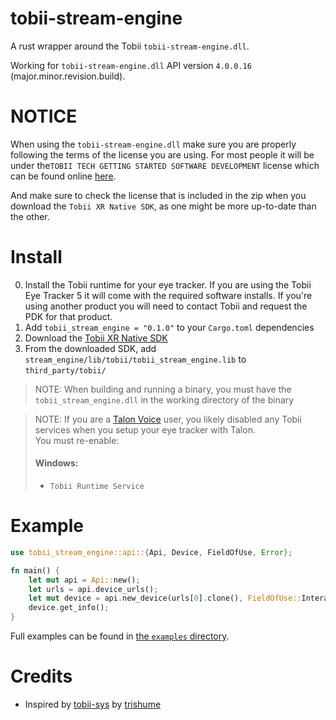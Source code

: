 # tobii-stream-engine
A rust wrapper around the Tobii `tobii-stream-engine.dll`.

Working for `tobii-stream-engine.dll` API version `4.0.0.16` (major.minor.revision.build).

# NOTICE
When using the `tobii-stream-engine.dll` make sure you are properly following the terms of the license you are using.
For most people it will be under the`TOBII TECH GETTING STARTED SOFTWARE DEVELOPMENT` license which can be found online [here](https://developer.tobii.com/wp-content/uploads/2021/01/Tobii-Tech-Getting-Started-SDLA-29-Sept-2020FINAL.pdf).

And make sure to check the license that is included in the zip when you download the `Tobii XR Native SDK`, as one might be more up-to-date than the other.

# Install
0. Install the Tobii runtime for your eye tracker. If you are using the Tobii Eye Tracker 5 it will come with the required software installs.
   If you're using another product you will need to contact Tobii and request the PDK for that product.
1. Add `tobii_stream_engine = "0.1.0"` to your `Cargo.toml` dependencies
2. Download the [Tobii XR Native SDK](https://developer.tobii.com/download-packages/tobii-xr-native-sdk/)
3. From the downloaded SDK, add `stream_engine/lib/tobii/tobii_stream_engine.lib` to `third_party/tobii/`

> NOTE: When building and running a binary, you must have the `tobii_stream_engine.dll` in the working directory of the binary

> NOTE: If you are a [Talon Voice](https://talonvoice.com/) user, you likely disabled any Tobii services when you setup your eye tracker with Talon.  
> You must re-enable:  
>   #### Windows:
>   - `Tobii Runtime Service`


# Example

```rust
use tobii_stream_engine::api::{Api, Device, FieldOfUse, Error};

fn main() {
    let mut api = Api::new();
    let urls = api.device_urls();
    let mut device = api.new_device(urls[0].clone(), FieldOfUse::Interactive).unwrap();
    device.get_info();
}
```

Full examples can be found in [the `examples` directory](examples).

# Credits
- Inspired by [tobii-sys](https://github.com/trishume/tobii-sys) by [trishume](https://github.com/trishume)
